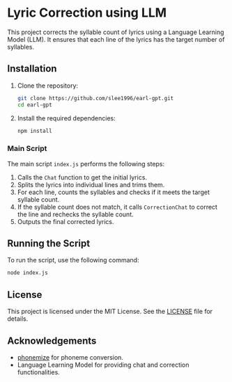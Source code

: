 # Lyric Correction using LLM

This project corrects the syllable count of lyrics using a Language Learning Model (LLM). It ensures that each line of the lyrics has the target number of syllables.

## Installation

1. Clone the repository:
   ```bash
   git clone https://github.com/slee1996/earl-gpt.git
   cd earl-gpt
   ```

2. Install the required dependencies:
   ```bash
   npm install
   ```

### Main Script

The main script `index.js` performs the following steps:
1. Calls the `Chat` function to get the initial lyrics.
2. Splits the lyrics into individual lines and trims them.
3. For each line, counts the syllables and checks if it meets the target syllable count.
4. If the syllable count does not match, it calls `CorrectionChat` to correct the line and rechecks the syllable count.
5. Outputs the final corrected lyrics.

## Running the Script

To run the script, use the following command:

```bash
node index.js
```

## License

This project is licensed under the MIT License. See the [LICENSE](https://github.com/slee1996/earl-gpt/tree/main?tab=MIT-1-ov-file) file for details.

## Acknowledgements

- [phonemize](https://www.npmjs.com/package/phonemize) for phoneme conversion.
- Language Learning Model for providing chat and correction functionalities.

